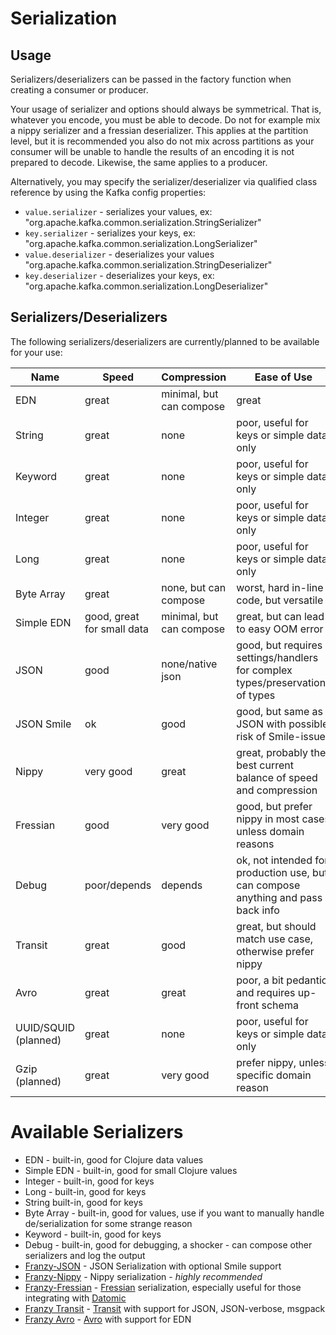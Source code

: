 # Serialization

## Usage

Serializers/deserializers can be passed in the factory function when creating a consumer or producer.

Your usage of serializer and options should always be symmetrical. That is, whatever you encode, you must be able to decode. Do not for example mix a nippy serializer and a fressian deserializer. This applies at the partition level, but it is recommended you also do not mix across partitions as your consumer will be unable to handle the results of an encoding it is not prepared to decode. Likewise, the same applies to a producer.

Alternatively, you may specify the serializer/deserializer via qualified class reference by using the Kafka config properties:

* `value.serializer` - serializes your values, ex: "org.apache.kafka.common.serialization.StringSerializer"
* `key.serializer` - serializes your keys, ex: "org.apache.kafka.common.serialization.LongSerializer"
* `value.deserializer` - deserializes your values "org.apache.kafka.common.serialization.StringDeserializer"
* `key.deserializer` - deserializes your keys, ex: "org.apache.kafka.common.serialization.LongDeserializer"

## Serializers/Deserializers

The following serializers/deserializers are currently/planned to be available for your use:

| Name                 | Speed                      | Compression              | Ease of Use                                                                      |
|----------------------|----------------------------|--------------------------|----------------------------------------------------------------------------------|
| EDN                  | great                      | minimal, but can compose | great                                                                            |
| String               | great                      | none                     | poor, useful for keys or simple data only                                        |
| Keyword              | great                      | none                     | poor, useful for keys or simple data only                                        |
| Integer              | great                      | none                     | poor, useful for keys or simple data only                                        |
| Long                 | great                      | none                     | poor, useful for keys or simple data only                                        |
| Byte Array           | great                      | none, but can compose    | worst, hard in-line code, but versatile                                          |
| Simple EDN           | good, great for small data | minimal, but can compose | great, but can lead to easy OOM error                                            |
| JSON                 | good                       | none/native json         | good, but requires settings/handlers for complex types/preservations of types    |
| JSON Smile           | ok                         | good                     | good, but same as JSON with possible risk of Smile-issues                        |
| Nippy                | very good                  | great                    | great, probably the best current balance of speed and compression                |
| Fressian             | good                       | very good                | good, but prefer nippy in most cases unless domain reasons                       |
| Debug                | poor/depends               | depends                  | ok, not intended for production use, but can compose anything and pass back info |
| Transit              | great                      | good                     | great, but should match use case, otherwise prefer nippy                         |
| Avro                 | great                      | great                    | poor, a bit pedantic and requires up-front schema                                |
| UUID/SQUID (planned) | great                      | none                     | poor, useful for keys or simple data only                                        |
| Gzip (planned)       | great                      | very good                | prefer nippy, unless specific domain reason                                      |

# Available Serializers

* EDN - built-in, good for Clojure data values
* Simple EDN - built-in, good for small Clojure values
* Integer - built-in, good for keys
* Long - built-in, good for keys
* String built-in, good for keys
* Byte Array - built-in, good for values, use if you want to manually handle de/serialization for some strange reason
* Keyword - built-in, good for keys
* Debug - built-in, good for debugging, a shocker - can compose other serializers and log the output
* [Franzy-JSON](https://github.com/ymilky/franzy-json) - JSON Serialization with optional Smile support
* [Franzy-Nippy](https://github.com/ymilky/franzy-nippy) - Nippy serialization - *highly recommended*
* [Franzy-Fressian](https://github.com/ymilky/franzy-fressian) - [Fressian](https://github.com/Datomic/fressian) serialization, especially useful for those integrating with [Datomic](http://www.datomic.com)
* [Franzy Transit](https://github.com/ymilky/franzy-transit) - [Transit]() with support for JSON, JSON-verbose, msgpack
* [Franzy Avro](https://github.com/ymilky/franzy-avro) - [Avro](https://avro.apache.org/) with support for EDN
